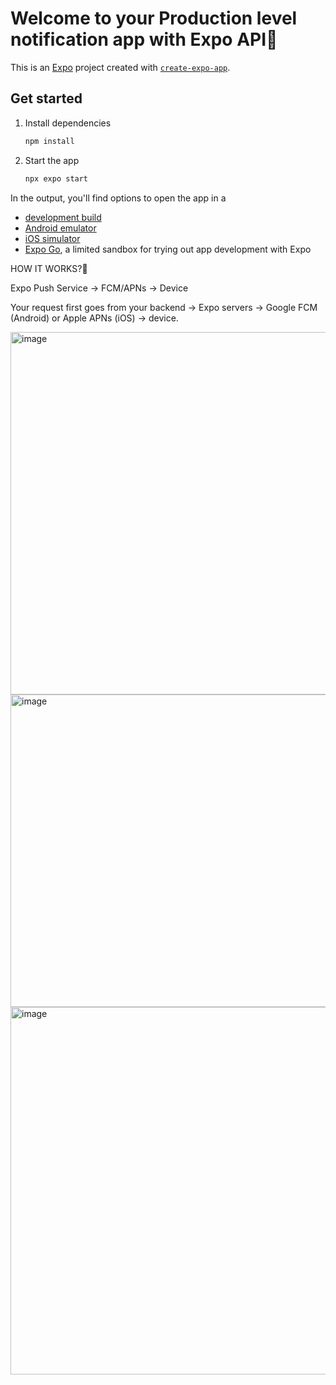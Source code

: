 # Welcome to your Production level notification app with Expo API👋

This is an [Expo](https://expo.dev) project created with [`create-expo-app`](https://www.npmjs.com/package/create-expo-app).

## Get started

1. Install dependencies

   ```bash
   npm install
   ```

2. Start the app

   ```bash
   npx expo start
   ```

In the output, you'll find options to open the app in a

- [development build](https://docs.expo.dev/develop/development-builds/introduction/)
- [Android emulator](https://docs.expo.dev/workflow/android-studio-emulator/)
- [iOS simulator](https://docs.expo.dev/workflow/ios-simulator/)
- [Expo Go](https://expo.dev/go), a limited sandbox for trying out app development with Expo

HOW IT WORKS?🥸

Expo Push Service → FCM/APNs → Device

Your request first goes from your backend → Expo servers → Google FCM (Android) or Apple APNs (iOS) → device.

<img width="1110" height="580" alt="image" src="https://github.com/user-attachments/assets/91d0f97f-58ad-44a1-8f4f-47ad490e9272" />

<img width="1504" height="500" alt="image" src="https://github.com/user-attachments/assets/804ba85d-59aa-43c2-8169-0e99b7bf33c2" />

<img width="1507" height="588" alt="image" src="https://github.com/user-attachments/assets/418e97b9-6a8c-41c7-8ff7-abbd159576d4" />
